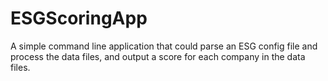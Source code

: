# ESGScoringApp
A simple command line application that could parse an ESG config file and process the data files, and output a score for each company in the data files.
